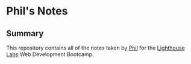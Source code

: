 # Phil's Notes
## Summary

This repository contains all of the notes taken by [Phil](https://github.com/P-Hansen) for the [Lighthouse Labs](https://www.lighthouselabs.ca/) Web Development Bootcamp.